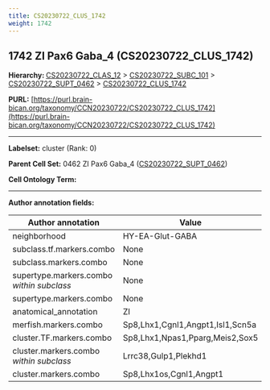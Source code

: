```yaml
---
title: CS20230722_CLUS_1742
weight: 1742
---
```

## 1742 ZI Pax6 Gaba_4 (CS20230722_CLUS_1742)
<b>Hierarchy: </b>
[CS20230722_CLAS_12](../CS20230722_CLAS_12) >
[CS20230722_SUBC_101](../CS20230722_SUBC_101) >
[CS20230722_SUPT_0462](../CS20230722_SUPT_0462) >
[CS20230722_CLUS_1742](../CS20230722_CLUS_1742)

**PURL:** [https://purl.brain-bican.org/taxonomy/CCN20230722/CS20230722_CLUS_1742](https://purl.brain-bican.org/taxonomy/CCN20230722/CS20230722_CLUS_1742)

---


**Labelset:** cluster (Rank: 0)

**Parent Cell Set:** 0462 ZI Pax6 Gaba_4 ([CS20230722_SUPT_0462](../CS20230722_SUPT_0462))



**Cell Ontology Term:** 

[MARKER GENES.]: #


---

[TRANSFERRED ANNOTATIONS.]: #


[AUTHOR ANNOTATION FIELDS.]: #


**Author annotation fields:**

| Author annotation | Value |
|-------------------|-------|
|neighborhood|HY-EA-Glut-GABA|
|subclass.tf.markers.combo|None|
|subclass.markers.combo|None|
|supertype.markers.combo _within subclass_|None|
|supertype.markers.combo|None|
|anatomical_annotation|ZI|
|merfish.markers.combo|Sp8,Lhx1,Cgnl1,Angpt1,Isl1,Scn5a|
|cluster.TF.markers.combo|Sp8,Lhx1,Npas1,Pparg,Meis2,Sox5|
|cluster.markers.combo _within subclass_|Lrrc38,Gulp1,Plekhd1|
|cluster.markers.combo|Sp8,Lhx1os,Cgnl1,Angpt1|
